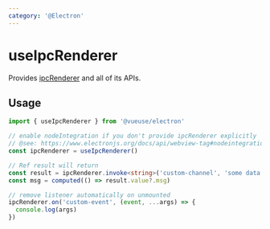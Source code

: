 ```yaml
---
category: '@Electron'
---
```


# useIpcRenderer

Provides [ipcRenderer](https://www.electronjs.org/docs/api/ipc-renderer) and all of its APIs.

## Usage

```ts
import { useIpcRenderer } from '@vueuse/electron'

// enable nodeIntegration if you don't provide ipcRenderer explicitly
// @see: https://www.electronjs.org/docs/api/webview-tag#nodeintegration
const ipcRenderer = useIpcRenderer()

// Ref result will return
const result = ipcRenderer.invoke<string>('custom-channel', 'some data')
const msg = computed(() => result.value?.msg)

// remove listener automatically on unmounted
ipcRenderer.on('custom-event', (event, ...args) => {
  console.log(args)
})
```

